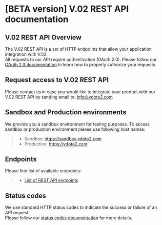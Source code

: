 # [BETA version] V.02 REST API documentation

## V.02 REST API Overview

The V.02 REST API is a set of HTTP endpoints that allow your application integration with V.02. \
All requests to our API require authentication (OAuth 2.0). Please follow our [OAuth 2.0 documentation](OAuth.md) to learn how to properly authorize your requests.

## Request access to V.02 REST API
Please contact us in case you would like to integrate your product with our V.02 REST API by sending email to: info@vdoto2.com

## Sandbox and Production environments

We provide you a sandbox environment for testing purposes.
To access sandbox or production environment please use following host names:
> - Sandbox: https://sandbox.vdoto2.com
> - Production: https://vdoto2.com

## Endpoints

Please find list of available endpoints:
> - [List of REST API endpoints](endpoints/index.md)

## Status codes
We use standard HTTP status codes to indicate the success or failure of an API request. \
Please follow our [status codes documentation](status-codes.md) for more details.